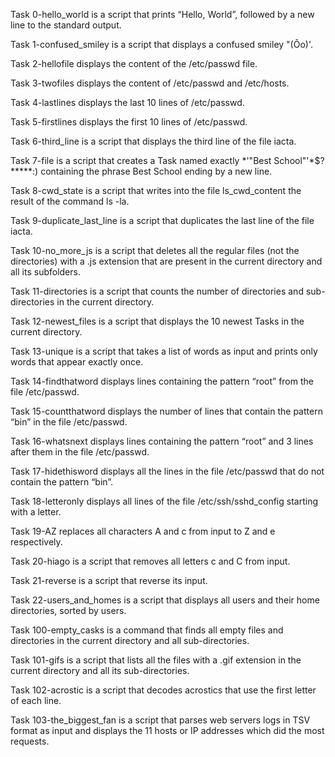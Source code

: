 Task 0-hello_world is a script that prints “Hello, World”, followed by a new line to the standard output.

Task 1-confused_smiley is a script that displays a confused smiley "(Ôo)'.

Task 2-hellofile displays the content of the /etc/passwd file.

Task 3-twofiles displays the content of /etc/passwd and /etc/hosts.

Task 4-lastlines displays the last 10 lines of /etc/passwd.

Task 5-firstlines displays the first 10 lines of /etc/passwd.

Task 6-third_line is a script that displays the third line of the file iacta.

Task 7-file is a script that creates a Task named exactly *\'"Best School"'\*$?*****:) containing the phrase Best School ending by a new line.

Task 8-cwd_state is a script that writes into the file ls_cwd_content the result of the command ls -la.

Task 9-duplicate_last_line is a script that duplicates the last line of the file iacta.

Task 10-no_more_js is a script that deletes all the regular files (not the directories) with a .js extension that are present in the current directory and all its subfolders.

Task 11-directories is a script that counts the number of directories and sub-directories in the current directory.

Task 12-newest_files is a script that displays the 10 newest Tasks in the current directory.

Task 13-unique is a script that takes a list of words as input and prints only words that appear exactly once.

Task 14-findthatword displays lines containing the pattern “root” from the file /etc/passwd.

Task 15-countthatword displays the number of lines that contain the pattern “bin” in the file /etc/passwd.

Task 16-whatsnext displays lines containing the pattern “root” and 3 lines after them in the file /etc/passwd.

Task 17-hidethisword displays all the lines in the file /etc/passwd that do not contain the pattern “bin”.

Task 18-letteronly displays all lines of the file /etc/ssh/sshd_config starting with a letter.

Task 19-AZ replaces all characters A and c from input to Z and e respectively.

Task 20-hiago is a script that removes all letters c and C from input.

Task 21-reverse is a script that reverse its input.

Task 22-users_and_homes is a script that displays all users and their home directories, sorted by users.

Task 100-empty_casks is a command that finds all empty files and directories in the current directory and all sub-directories.

Task 101-gifs is a script that lists all the files with a .gif extension in the current directory and all its sub-directories.

Task 102-acrostic is a script that decodes acrostics that use the first letter of each line.

Task 103-the_biggest_fan is a script that parses web servers logs in TSV format as input and displays the 11 hosts or IP addresses which did the most requests.
